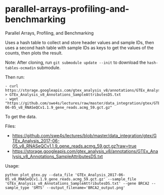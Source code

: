 # parallel-arrays-profiling-and-benchmarking
Parallel Arrays, Profiling, and Benchmarking

Uses a hash table to collect and store header values and sample IDs, then uses a second hash table with sample IDs as keys to get the values of the counts, then plots the result.

Note: After cloning, run `git submodule update --init` to download the `hash-tables-ocmadin` submodule.

Then run:
```
- curl https://storage.googleapis.com/gtex_analysis_v8/annotations/GTEx_Analysis_v8_Annotations_SampleAttributesDS.txt > GTEx_Analysis_v8_Annotations_SampleAttributesDS.txt
- wget "https://github.com/swe4s/lectures/raw/master/data_integration/gtex/GTEx_Analysis_2017-06-05_v8_RNASeQCv1.1.9_gene_reads.acmg_59.gct.gz"
```
To get the data.


Files:
- https://github.com/swe4s/lectures/blob/master/data_integration/gtex/GTEx_Analysis_2017-06-05_v8_RNASeQCv1.1.9_gene_reads.acmg_59.gct.gz?raw=true
- https://storage.googleapis.com/gtex_analysis_v8/annotations/GTEx_Analysis_v8_Annotations_SampleAttributesDS.txt

Usage: 

`python plot_gtex.py --data_file 'GTEx_Analysis_2017-06-05_v8_RNASeQCv1.1.9_gene_reads.acmg_59.gct.gz' --sample_file 'GTEx_Analysis_v8_Annotations_SampleAttributesDS.txt' --gene BRCA2 --sample_type 'SMTS' --output_filename='BRCA2_output.png'
`
